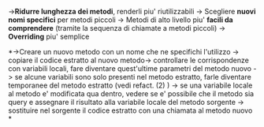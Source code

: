 ->**Ridurre lunghezza dei metodi**, renderli piu' riutilizzabili
-> Scegliere **nuovi nomi specifici** per metodi piccoli
-> Metodi di alto livello piu' **facili da comprendere** (tramite la sequenza di chiamate a metodi piccoli)
-> **Overriding** piu' semplice

*->Creare un nuovo metodo con un nome che ne specifichi l'utilizzo -> copiare il codice estratto al nuovo metodo-> controllare le corrispondenze con variabili locali, fare diventare quest'ultime parametri del metodo nuovo -> se alcune variabili sono solo presenti nel metodo estratto, farle diventare temporanee del metodo estratto (vedi refact. (2) ) -> se una variabile locale al metodo e' modificata qua dentro, vedere se e' possibile che il metodo sia query e assegnare il risultato alla variabile locale del metodo sorgente -> sostituire nel sorgente il codice estratto con una chiamata al metodo nuovo  *
